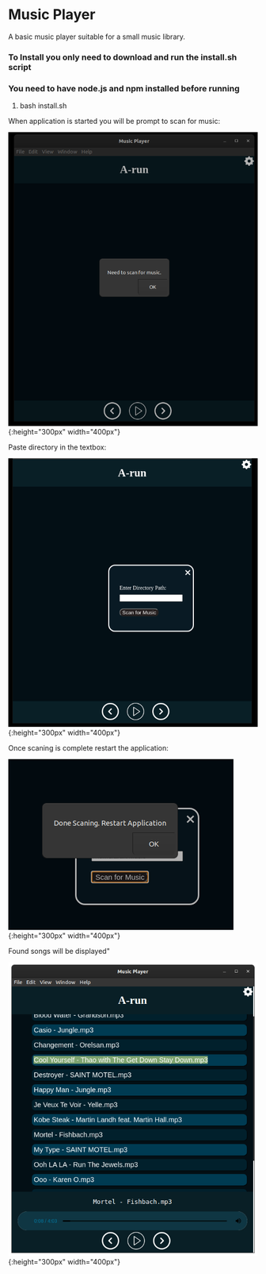 # Music Player

A basic music player suitable for a small music library. 

### To Install you only need to download and run the install.sh script
### You need to have node.js and npm installed before running
1. bash install.sh

When application is started you will be prompt to scan for music:


![pic 1](https://github.com/arunwaran/musicPlayer/blob/master/pic/1.png?raw=true){:height="300px" width="400px"}

Paste directory in the textbox: 


![pic 2](https://github.com/arunwaran/musicPlayer/blob/master/pic/2.png?raw=true){:height="300px" width="400px"}

Once scaning is complete restart the application:


![pic 3](https://github.com/arunwaran/musicPlayer/blob/master/pic/3.png?raw=true){:height="300px" width="400px"}

Found songs will be displayed"


![pic 4](https://github.com/arunwaran/musicPlayer/blob/master/pic/4.png?raw=true){:height="300px" width="400px"}